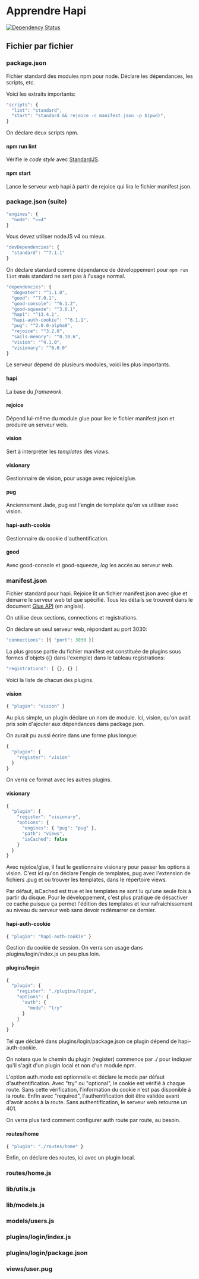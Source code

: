 # Apprendre Hapi

[![Dependency Status](https://gemnasium.com/badges/github.com/millette/hapi-users.svg)](https://gemnasium.com/github.com/millette/hapi-users)

## Fichier par fichier

### package.json
Fichier standard des modules npm pour node.
Déclare les dépendances, les scripts, etc.

Voici les extraits importants:

```js
"scripts": {
  "lint": "standard",
  "start": "standard && rejoice -c manifest.json -p $(pwd)",
}
```

On déclare deux scripts npm.

#### npm run lint
Vérifie le *code style* avec [StandardJS][].

#### npm start
Lance le serveur web hapi à partir de rejoice qui lira le fichier manifest.json.

### package.json (suite)
```js
"engines": {
  "node": ">=4"
}
```

Vous devez utiliser nodeJS v4 ou mieux.

```js
"devDependencies": {
  "standard": "^7.1.1"
}
```

On déclare standard comme dépendance de développement pour ```npm run lint```
mais standard ne sert pas à l'usage normal.


```js
"dependencies": {
  "dogwater": "^1.1.0",
  "good": "^7.0.1",
  "good-console": "^6.1.2",
  "good-squeeze": "^3.0.1",
  "hapi": "^13.4.1",
  "hapi-auth-cookie": "^6.1.1",
  "pug": "^2.0.0-alpha8",
  "rejoice": "^3.2.0",
  "sails-memory": "^0.10.6",
  "vision": "^4.1.0",
  "visionary": "^6.0.0"
}
```

Le serveur dépend de plusieurs modules, voici les plus importants.

#### hapi
La base du *framework*.

#### rejoice
Dépend lui-même du module glue pour lire le fichier manifest.json
et produire un serveur web.

#### vision
Sert à interpréter les *templates* des *views*.

#### visionary
Gestionnaire de vision, pour usage avec rejoice/glue.

#### pug
Anciennement Jade, pug est l'engin de template qu'on va utiliser avec vision.

#### hapi-auth-cookie
Gestionnaire du cookie d'authentification.

#### good
Avec good-console et good-squeeze, *log* les accès au serveur web.

### manifest.json
Fichier standard pour hapi. Rejoice lit un fichier manifest.json
avec glue et démarre le serveur web tel que spécifié. Tous les détails
se trouvent dans le document [Glue API][] (en anglais).

On utilise deux sections, connections et registrations.

On déclare un seul serveur web, répondant au port 3030:

```js
"connections": [{ "port": 3030 }]
```

La plus grosse partie du fichier manifest est constituée de plugins
sous formes d'objets ({} dans l'exemple) dans le tableau registrations:

```js
"registrations": [ {}, {} ]
```

Voici la liste de chacun des plugins.

#### vision
```js
{ "plugin": "vision" }
```

Au plus simple, un plugin déclare un nom de module. Ici, vision,
qu'on avait pris soin d'ajouter aux dépendances dans package.json.

On aurait pu aussi écrire dans une forme plus longue:

```js
{
  "plugin": {
    "register": "vision"
  }
}
```

On verra ce format avec les autres plugins.

#### visionary
```js
{
  "plugin": {
    "register": "visionary",
    "options": {
      "engines": { "pug": "pug" },
      "path": "views",
      "isCached": false
    }
  }
}
```

Avec rejoice/glue, il faut le gestionnaire visionary pour passer
les options à vision. C'est ici qu'on déclare l'engin de templates,
pug avec l'extension de fichiers .pug et où trouver les templates,
dans le répertoire views.

Par défaut, isCached est true et les templates ne sont lu qu'une seule
fois à partir du disque. Pour le développement, c'est plus pratique de
désactiver ce cache puisque ça permet l'édition des templates et leur
rafraichissement au niveau du serveur web sans devoir redémarrer ce dernier.

#### hapi-auth-cookie
```js
{ "plugin": "hapi-auth-cookie" }
```

Gestion du cookie de session. On verra son usage dans plugins/login/index.js
un peu plus loin.

#### plugins/login
```js
{
  "plugin": {
    "register": "./plugins/login",
    "options": {
      "auth": {
        "mode": "try"
      }
    }
  }
}
```

Tel que déclaré dans plugins/login/package.json ce plugin dépend de hapi-auth-cookie.

On notera que le chemin du plugin (register) commence par ./
pour indiquer qu'il s'agit d'un plugin local et non d'un module npm.

L'option auth.mode est optionnelle et déclare le mode par défaut d'authentification.
Avec "try" ou "optional", le cookie est vérifié à chaque route.
Sans cette vérification, l'information du cookie n'est pas disponible à la route.
Enfin avec "required", l'authentification doit être validée avant d'avoir accès
à la route. Sans authentification, le serveur web retourne un 401.

On verra plus tard comment configurer auth route par route, au besoin.

#### routes/home
```js
{ "plugin": "./routes/home" }
```

Enfin, on déclare des routes, ici avec un plugin local.

### routes/home.js

### lib/utils.js

### lib/models.js

### models/users.js

### plugins/login/index.js

### plugins/login/package.json

### views/user.pug


[StandardJS]: <http://standardjs.com/>
[Glue API]: <https://github.com/hapijs/glue/blob/master/API.md>
